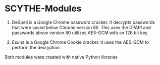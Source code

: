# SCYTHE-Modules
1. DeSpell is a Google Chrome password cracker. It decrypts passwords that were saved below Chrome version 80. This uses the DPAPI and passwords above version 80 utilizes AES-GCM with an 128 bit key.

2. Esuna is a Google Chrome Cookie cracker. It uses the AES-GCM to perform the decryption.

Both modules were created with native Python libraries 